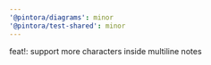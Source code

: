 ```yaml
---
'@pintora/diagrams': minor
'@pintora/test-shared': minor
---
```


feat!: support more characters inside multiline notes
